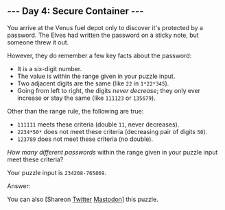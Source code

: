 \--- Day 4: Secure Container ---
----------

You arrive at the Venus fuel depot only to discover it's protected by a password. The Elves had written the password on a sticky note, but someone threw it out.

However, they do remember a few key facts about the password:

* It is a six-digit number.
* The value is within the range given in your puzzle input.
* Two adjacent digits are the same (like `22` in `1*22*345`).
* Going from left to right, the digits *never decrease*; they only ever increase or stay the same (like `111123` or `135679`).

Other than the range rule, the following are true:

* `111111` meets these criteria (double `11`, never decreases).
* `2234*50*` does not meet these criteria (decreasing pair of digits `50`).
* `123789` does not meet these criteria (no double).

*How many different passwords* within the range given in your puzzle input meet these criteria?

Your puzzle input is `234208-765869`.

Answer:

You can also [Shareon [Twitter](https://twitter.com/intent/tweet?text=%22Secure+Container%22+%2D+Day+4+%2D+Advent+of+Code+2019&url=https%3A%2F%2Fadventofcode%2Ecom%2F2019%2Fday%2F4&related=ericwastl&hashtags=AdventOfCode) [Mastodon](javascript:void(0);)] this puzzle.
